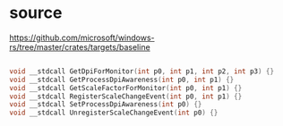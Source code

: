 # source

<https://github.com/microsoft/windows-rs/tree/master/crates/targets/baseline>

```c

void __stdcall GetDpiForMonitor(int p0, int p1, int p2, int p3) {}
void __stdcall GetProcessDpiAwareness(int p0, int p1) {}
void __stdcall GetScaleFactorForMonitor(int p0, int p1) {}
void __stdcall RegisterScaleChangeEvent(int p0, int p1) {}
void __stdcall SetProcessDpiAwareness(int p0) {}
void __stdcall UnregisterScaleChangeEvent(int p0) {}

```
